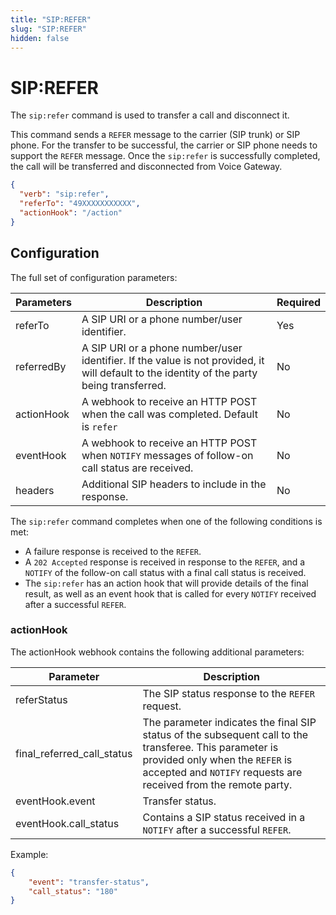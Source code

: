 ```yaml
---
title: "SIP:REFER"
slug: "SIP:REFER"
hidden: false
---
```


# SIP:REFER

The `sip:refer` command is used to transfer a call and disconnect it.

This command sends a `REFER` message to the carrier (SIP trunk) or SIP phone. For the transfer to be successful, the carrier or SIP phone needs to support the `REFER` message. Once the `sip:refer` is successfully completed, the call will be transferred and disconnected from Voice Gateway.

```json
{
  "verb": "sip:refer",
  "referTo": "49XXXXXXXXXXX",
  "actionHook": "/action"
}
```

## Configuration

The full set of configuration parameters:

| Parameters | Description                                                                                                                                | Required |
|------------|----------------------------------------|----------|
| referTo    | A SIP URI or a phone number/user identifier. | Yes      |
| referredBy | A SIP URI or a phone number/user identifier. If the value is not provided, it will default to the identity of the party being transferred. | No       |
| actionHook | A webhook to receive an HTTP POST when the call was completed. Default is `refer`| No       |
| eventHook  | A webhook to receive an HTTP POST when `NOTIFY` messages of follow-on call status are received. | No       |
| headers    | Additional SIP headers to include in the response. | No       |

The `sip:refer` command completes when one of the following conditions is met:

- A failure response is received to the `REFER`.
- A `202 Accepted` response is received in response to the `REFER`, and a `NOTIFY` of the follow-on call status with a final call status is received.
- The `sip:refer` has an action hook that will provide details of the final result, as well as an event hook that is called for every `NOTIFY` received after a successful `REFER`.

### actionHook

The actionHook webhook contains the following additional parameters:

| Parameter                  | Description                                                                                                                                                                                                   |
|----------------------------|---------------------------------------------------------------------------------------------------------------------------------------------------------------------------------------------------------------|
| referStatus                | The SIP status response to the `REFER` request.                                                                                                                                                               |
| final_referred_call_status | The parameter indicates the final SIP status of the subsequent call to the transferee. This parameter is provided only when the `REFER` is accepted and `NOTIFY` requests are received from the remote party. |
| eventHook.event            | Transfer status.                                                                                                                                                                                              |
| eventHook.call_status      | Contains a SIP status received in a `NOTIFY` after a successful `REFER`.                                                                                                                                      |

Example:

```json
{
	"event": "transfer-status",
	"call_status": "180"
}
```